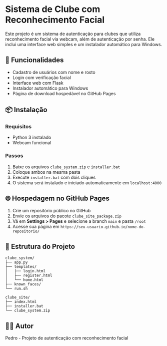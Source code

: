
# Sistema de Clube com Reconhecimento Facial

Este projeto é um sistema de autenticação para clubes que utiliza reconhecimento facial via webcam, além de autenticação por senha. Ele inclui uma interface web simples e um instalador automático para Windows.

## 🚀 Funcionalidades
- Cadastro de usuários com nome e rosto
- Login com verificação facial
- Interface web com Flask
- Instalador automático para Windows
- Página de download hospedável no GitHub Pages

## 📦 Instalação

### Requisitos
- Python 3 instalado
- Webcam funcional

### Passos
1. Baixe os arquivos `clube_system.zip` e `installer.bat`
2. Coloque ambos na mesma pasta
3. Execute `installer.bat` com dois cliques
4. O sistema será instalado e iniciado automaticamente em `localhost:4000`

## 🌐 Hospedagem no GitHub Pages

1. Crie um repositório público no GitHub
2. Envie os arquivos do pacote `clube_site_package.zip`
3. Vá em **Settings > Pages** e selecione a branch `main` e pasta `/root`
4. Acesse sua página em `https://seu-usuario.github.io/nome-do-repositorio/`

## 📁 Estrutura do Projeto
```
clube_system/
├── app.py
├── templates/
│   ├── login.html
│   ├── register.html
│   └── home.html
├── known_faces/
└── run.sh

clube_site/
├── index.html
├── installer.bat
└── clube_system.zip
```

## 👨‍💻 Autor
Pedro - Projeto de autenticação com reconhecimento facial
